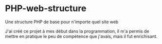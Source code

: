 # PHP-web-structure
Une structure PHP de base pour n'importe quel site web

J'ai créé ce projet à mes début dans la programmation, il m'a permis de mettre en pratique le peu de compétence que j'avais, mais il fut enrichisant.
